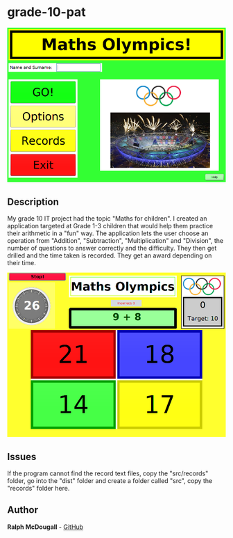 # grade-10-pat

![Home screen](readme_images/HomeScreen.png?raw=true "Home screen")

## Description
My grade 10 IT project had the topic "Maths for children". I created an application targeted at Grade 1-3 children that would help them practice their arithmetic in a "fun" way. The application lets the user choose an operation from "Addition", "Subtraction", "Multiplication" and "Division", the number of questions to answer correctly and the difficulty. They then get drilled and the time taken is recorded. They get an award depending on their time.

![Game screen](readme_images/GameScreen.png?raw=true "Game screen")

## Issues
If the program cannot find the record text files, copy the "src/records" folder, go into the "dist" folder and create a folder called "src", copy the "records" folder here.

## Author
**Ralph McDougall** - [GitHub](https://github.com/RalphMcDougall)
